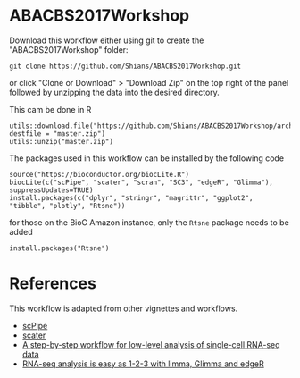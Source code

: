 # ABACBS2017Workshop

Download this workflow either using git to create the "ABACBS2017Workshop" folder:

    git clone https://github.com/Shians/ABACBS2017Workshop.git
    
or click "Clone or Download" > "Download Zip" on the top right of the panel followed by unzipping the data into the desired directory.

This cam be done in R

    utils::download.file("https://github.com/Shians/ABACBS2017Workshop/archive/master.zip", destfile = "master.zip")
    utils::unzip("master.zip")

The packages used in this workflow can be installed by the following code

    source("https://bioconductor.org/biocLite.R")
    biocLite(c("scPipe", "scater", "scran", "SC3", "edgeR", "Glimma"), suppressUpdates=TRUE)
    install.packages(c("dplyr", "stringr", "magrittr", "ggplot2", "tibble", "plotly", "Rtsne"))

for those on the BioC Amazon instance, only the `Rtsne` package needs to be added

    install.packages("Rtsne")

# References

This workflow is adapted from other vignettes and workflows.

* [scPipe](https://bioconductor.org/packages/release/bioc/html/scPipe.html)
* [scater](https://bioconductor.org/packages/release/bioc/html/scater.html)
* [A step-by-step workflow for low-level analysis of single-cell RNA-seq data](https://f1000research.com/articles/5-2122/v2)
* [RNA-seq analysis is easy as 1-2-3 with limma, Glimma and edgeR](https://www.ncbi.nlm.nih.gov/pmc/articles/PMC4937821/)